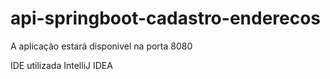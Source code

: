 # api-springboot-cadastro-enderecos
A aplicação estará disponivel na porta 8080

IDE utilizada IntelliJ IDEA 
